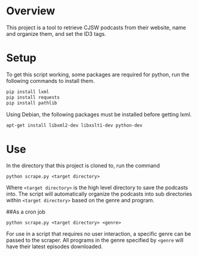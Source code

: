 # Overview
This project is a tool to retrieve CJSW podcasts from their website, name and
organize them, and set the ID3 tags.

# Setup
To get this script working, some packages are required for python, 
run the following commands to install them.

```python
pip install lxml
pip install requests
pip install pathlib
```


Using Debian, the following packages must be installed before getting lxml.

```bash
apt-get install libxml2-dev libxslt1-dev python-dev
```

# Use
In the directory that this project is cloned to, run the command

```
python scrape.py <target directory>
```

Where ```<target directory>``` is the high level directory to save the podcasts
into. The script will automatically organize the podcasts into sub directories
within ```<target directory>``` based on the genre and program.

##As a cron job
```
python scrape.py <target directory> <genre>
```

For use in a script that requires no user interaction, a specific genre can be
passed to the scraper. All programs in the genre specified by ```<genre``` will
have their latest episodes downloaded.